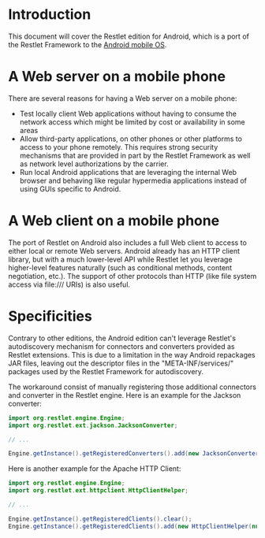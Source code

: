 # Introduction

This document will cover the Restlet edition for Android, which is a
port of the Restlet Framework to the [Android mobile
OS](http://code.google.com/android/).

# A Web server on a mobile phone

There are several reasons for having a Web server on a mobile phone:

-   Test locally client Web applications without having to consume the
    network access which might be limited by cost or availability in
    some areas
-   Allow third-party applications, on other phones or other platforms
    to access to your phone remotely. This requires strong security
    mechanisms that are provided in part by the Restlet Framework as
    well as network level authorizations by the carrier.
-   Run local Android applications that are leveraging the internal Web
    browser and behaving like regular hypermedia applications instead of
    using GUIs specific to Android.

# A Web client on a mobile phone

The port of Restlet on Android also includes a full Web client to access
to either local or remote Web servers. Android already has an HTTP
client library, but with a much lower-level API while Restlet let you
leverage higher-level features naturally (such as conditional methods,
content negotiation, etc.). The support of other protocols than HTTP
(like file system access via file:/// URIs) is also useful.

# Specificities

Contrary to other editions, the Android edition can't leverage Restlet's
autodiscovery mechanism for connectors and converters provided as
Restlet extensions. This is due to a limitation in the way Android
repackages JAR files, leaving out the descriptor files in the
"META-INF/services/" packages used by the Restlet Framework for
autodiscovery.

The workaround consist of manually registering those additional
connectors and converter in the Restlet engine. Here is an example for
the Jackson converter:

```java
import org.restlet.engine.Engine;
import org.restlet.ext.jackson.JacksonConverter;

// ...

Engine.getInstance().getRegisteredConverters().add(new JacksonConverter());
```
Here is another example for the Apache HTTP Client:

```java
import org.restlet.engine.Engine;
import org.restlet.ext.httpclient.HttpClientHelper;

// ...

Engine.getInstance().getRegisteredClients().clear();
Engine.getInstance().getRegisteredClients().add(new HttpClientHelper(null));
```
